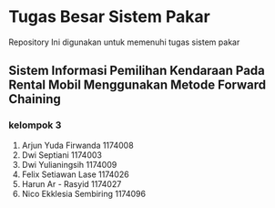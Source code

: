 # Tugas Besar Sistem Pakar
Repository Ini digunakan untuk memenuhi tugas sistem pakar

## Sistem Informasi Pemilihan Kendaraan Pada Rental Mobil Menggunakan Metode Forward Chaining
### kelompok 3  
1. Arjun Yuda Firwanda    1174008
2. Dwi Septiani            1174003
3. Dwi Yulianingsih        1174009
4. Felix Setiawan Lase     1174026
5. Harun Ar - Rasyid       1174027
6. Nico Ekklesia Sembiring 1174096
